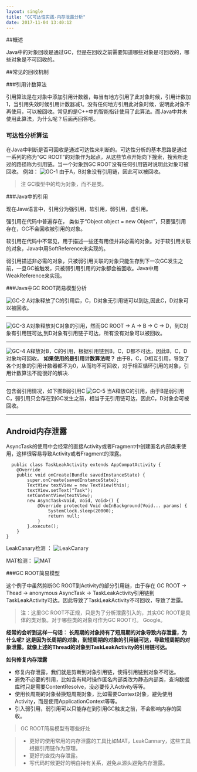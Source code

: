 ```yaml
---
layout: single
title: "GC可达性实践-内存泄露分析"
date: 2017-11-04 13:40:12
---
```


##概述

Java中的对象回收是通过GC，但是在回收之前需要知道哪些对象是可回收的，哪些对象是不可回收的。

##常见的回收机制

###引用计数算法

引用算法是在对象中添加引用计数器，每当有地方引用了此对象时候，引用计数加1，当引用失效时候引用计数器减1。没有任何地方引用此对象时候，说明此对象不再使用，可以被回收。常见的是C++中的智能指针使用了此算法。而Java中并未使用此算法，为什么呢？后面再回答吧。

### 可达性分析算法

在Java中判断是否可回收是通过可达性来判断的。可达性分析的基本思路是通过一系列的称为“GC ROOT”的对象作为起点，从这些节点开始向下搜索，搜索所走过的路径称为引用链。当一个对象到GC ROOT没有任何引用链时说明此对象可被回收。
例如：
![GC-1](http://img.blog.csdn.net/20170308125242116?watermark/2/text/aHR0cDovL2Jsb2cuY3Nkbi5uZXQvd2ZlaWk=/font/5a6L5L2T/fontsize/400/fill/I0JBQkFCMA==/dissolve/70/gravity/SouthEast)
由于A，B对象没有引用链，因此可以被回收。

> 注 GC模型中的均为对象，而不是类。

###Java中的引用

现在Java语言中，引用分为强引用，软引用，弱引用，虚引用。

强引用在代码中普遍存在， 类似于“Object object = new Object”，只要强引用存在，GC不会回收被引用的对象。

软引用在代码中不常见，用于描述一些还有用但并非必需的对象。对于软引用关联的对象，Java中用SoftReference来实现的。

弱引用描述非必需的对象，只被弱引用关联的对象只能生存到下一次GC发生之前，一旦GC被触发，只被弱引用引用的对象都会被回收。Java中用WeakReference来实现。

###Java中GC ROOT简易模型分析

![GC-2](http://img.blog.csdn.net/20170308125448643?watermark/2/text/aHR0cDovL2Jsb2cuY3Nkbi5uZXQvd2ZlaWk=/font/5a6L5L2T/fontsize/400/fill/I0JBQkFCMA==/dissolve/70/gravity/SouthEast)
A对象释放了C的引用后，C，D对象无引用链可以到达,因此C，D对象可以被回收。


----------


![GC-3](http://img.blog.csdn.net/20170308125555777?watermark/2/text/aHR0cDovL2Jsb2cuY3Nkbi5uZXQvd2ZlaWk=/font/5a6L5L2T/fontsize/400/fill/I0JBQkFCMA==/dissolve/70/gravity/SouthEast)
A对象释放对C对象的引用，然而GC ROOT -> A -> B -> C -> D，到C对象有引用链可达,到D对象有引用链子可达，所有没有对象可以被回收。


----------


![GC-4](http://img.blog.csdn.net/20170308125704176?watermark/2/text/aHR0cDovL2Jsb2cuY3Nkbi5uZXQvd2ZlaWk=/font/5a6L5L2T/fontsize/400/fill/I0JBQkFCMA==/dissolve/70/gravity/SouthEast)
A释放对B，C的引用，根据引用链到B，C，D都不可达，因此B，C，D对象均可回收。
**如果使用的是引用计数算法呢？**
由于B，C，D相互引用，导致了各个对象的引用计数器都不为0，从而均不可回收，对于相互循环引用的对象，引用计数算法不能很好的解决.


----------

包含弱引用情况，如下图B弱引用C
![GC-5](http://img.blog.csdn.net/20170308125838921?watermark/2/text/aHR0cDovL2Jsb2cuY3Nkbi5uZXQvd2ZlaWk=/font/5a6L5L2T/fontsize/400/fill/I0JBQkFCMA==/dissolve/70/gravity/SouthEast)
当A释放C的引用，由于B是弱引用C，弱引用只会存在到GC发生之前，相当于无引用链可达，因此C，D对象会可被回收。


----------


## Android内存泄露

AsyncTask的使用中会经常的直接Activity或者Fragment中创建匿名内部类来使用，这样很容易导致Activity或者Fragment的泄露。

```
  public class TaskLeakActivity extends AppCompatActivity {
    @Override
    public void onCreate(Bundle savedInstanceState) {
        super.onCreate(savedInstanceState);
        TextView textView = new TextView(this);
        textView.setText("Task");
        setContentView(textView);
        new AsyncTask<Void, Void, Void>() {
            @Override protected Void doInBackground(Void... params) {
                SystemClock.sleep(20000);
                return null;
            }
        }.execute();
    }
}
```


LeakCanary检测 ：
![LeakCanary](http://img.blog.csdn.net/20170308130200097?watermark/2/text/aHR0cDovL2Jsb2cuY3Nkbi5uZXQvd2ZlaWk=/font/5a6L5L2T/fontsize/400/fill/I0JBQkFCMA==/dissolve/70/gravity/SouthEast)

MAT检测：
![MAT](http://img.blog.csdn.net/20170308130229819?watermark/2/text/aHR0cDovL2Jsb2cuY3Nkbi5uZXQvd2ZlaWk=/font/5a6L5L2T/fontsize/400/fill/I0JBQkFCMA==/dissolve/70/gravity/SouthEast)

###GC ROOT简易模型

这个例子中虽然剪断GC ROOT到Activity的部分引用链，由于存在 GC ROOT -> Thead -> anonymous AsyncTask -> TaskLeakActivity引用链到TaskLeakActivity可达。因此导致了TaskLeakActivity不可回收，导致了泄露。

> 注：这里GC ROOT不正规，只是为了分析泄露引入的，其实GC ROOT是具体的类对象。对于哪些类的对象可作为GC ROOT可。
Google。

**经常的会听到这样一句话： 长周期的对象持有了短周期的对象导致内存泄露，为什么呢?**
**这是因为长周期的对象，到短周期的对象的引用链可达，导致短周期的对象泄露。就像上述的Thread的对象到TaskLeakActivity的引用链可达。**

**如何修复内存泄露**

- 修复内存泄露，我们就是剪断到对象引用链，使得引用链到对象不可达。
- 避免不必要的引用，比如含有耗时操作匿名内部类改为静态内部类，查询数据库时只是需要ContentResolve，没必要传入Activity等等。
- 使用长周期的对象替换短周期对象，比如需要Context对象，避免使用Activity，而是使用ApplicationContext等等。
- 引入弱引用，弱引用可以只能存在到引用GC触发之前，不会影响内存的回收。



> GC ROOT简易模型有哪些好处

>  - 更好的使用常用的内存泄露的工具比如MAT，LeakCannary，这些工具根据引用链作为原理。
>  - 更好的查找内存泄露。
>  - 写代码时候更好的明白持有关系，避免从源头避免内存泄露。
